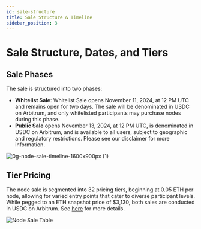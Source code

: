 ```yaml
---
id: sale-structure
title: Sale Structure & Timeline
sidebar_position: 3
---
```


# Sale Structure, Dates, and Tiers

## Sale Phases
The sale is structured into two phases:
- **Whitelist Sale**: Whitelist Sale opens November 11, 2024, at 12 PM UTC and remains open for two days. The sale will be denominated in USDC on Arbitrum, and only whitelisted participants may purchase nodes during this phase. 
- **Public Sale** opens November 13, 2024, at 12 PM UTC, is denominated in USDC on Arbitrum, and is available to all users, subject to geographic and regulatory restrictions. Please see our disclaimer for more information.
  
![0g-node-sale-timeline-1600x900px (1)](https://github.com/user-attachments/assets/395a233d-d39f-4d3f-a7cc-9244dcb6df6a)

## Tier Pricing
The node sale is segmented into 32 pricing tiers, beginning at 0.05 ETH per node, allowing for varied entry points that cater to diverse participant levels. While pegged to an ETH snapshot price of $3,130, both sales are conducted in USDC on Arbitrum. See [here](https://docs.google.com/spreadsheets/d/16dgdbrs0LA_mSSYB7cSEWmQPMJvok0FjqAHX-nLxEzs/edit?gid=2031834824#gid=2031834824) for more details.

![Node Sale Table](https://github.com/user-attachments/assets/a3bedcd9-41ea-45a7-a804-4309b971881c)
